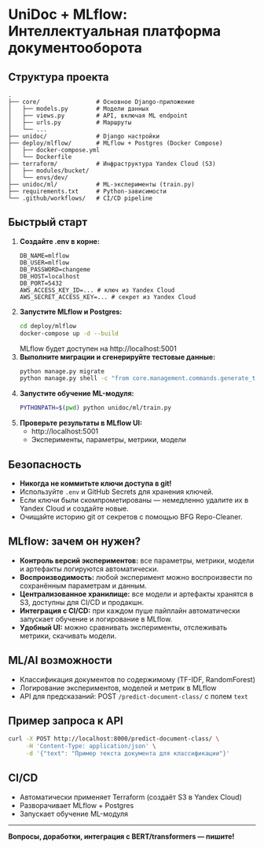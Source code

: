 # UniDoc + MLflow: Интеллектуальная платформа документооборота

## Структура проекта

```
.
├── core/                # Основное Django-приложение
│   ├── models.py        # Модели данных
│   ├── views.py         # API, включая ML endpoint
│   ├── urls.py          # Маршруты
│   └── ...
├── unidoc/              # Django настройки
├── deploy/mlflow/       # MLflow + Postgres (Docker Compose)
│   ├── docker-compose.yml
│   └── Dockerfile
├── terraform/           # Инфраструктура Yandex Cloud (S3)
│   ├── modules/bucket/
│   └── envs/dev/
├── unidoc/ml/           # ML-эксперименты (train.py)
├── requirements.txt     # Python-зависимости
└── .github/workflows/   # CI/CD pipeline
```

## Быстрый старт

1. **Создайте .env в корне:**
   ```
   DB_NAME=mlflow
   DB_USER=mlflow
   DB_PASSWORD=changeme
   DB_HOST=localhost
   DB_PORT=5432
   AWS_ACCESS_KEY_ID=... # ключ из Yandex Cloud
   AWS_SECRET_ACCESS_KEY=... # секрет из Yandex Cloud
   ```
2. **Запустите MLflow и Postgres:**
   ```bash
   cd deploy/mlflow
   docker-compose up -d --build
   ```
   MLflow будет доступен на http://localhost:5001
3. **Выполните миграции и сгенерируйте тестовые данные:**
   ```bash
   python manage.py migrate
   python manage.py shell -c "from core.management.commands.generate_test_data import Command; Command().handle()"
   ```
4. **Запустите обучение ML-модуля:**
   ```bash
   PYTHONPATH=$(pwd) python unidoc/ml/train.py
   ```
5. **Проверьте результаты в MLflow UI:**
   - http://localhost:5001
   - Эксперименты, параметры, метрики, модели

## Безопасность
- **Никогда не коммитьте ключи доступа в git!**
- Используйте `.env` и GitHub Secrets для хранения ключей.
- Если ключи были скомпрометированы — немедленно удалите их в Yandex Cloud и создайте новые.
- Очищайте историю git от секретов с помощью BFG Repo-Cleaner.

## MLflow: зачем он нужен?
- **Контроль версий экспериментов:** все параметры, метрики, модели и артефакты логируются автоматически.
- **Воспроизводимость:** любой эксперимент можно воспроизвести по сохранённым параметрам и данным.
- **Централизованное хранилище:** все модели и артефакты хранятся в S3, доступны для CI/CD и продакшн.
- **Интеграция с CI/CD:** при каждом пуше пайплайн автоматически запускает обучение и логирование в MLflow.
- **Удобный UI:** можно сравнивать эксперименты, отслеживать метрики, скачивать модели.

## ML/AI возможности
- Классификация документов по содержимому (TF-IDF, RandomForest)
- Логирование экспериментов, моделей и метрик в MLflow
- API для предсказаний: POST `/predict-document-class/` с полем `text`

## Пример запроса к API
```bash
curl -X POST http://localhost:8000/predict-document-class/ \
     -H 'Content-Type: application/json' \
     -d '{"text": "Пример текста документа для классификации"}'
```

## CI/CD
- Автоматически применяет Terraform (создаёт S3 в Yandex Cloud)
- Разворачивает MLflow + Postgres
- Запускает обучение ML-модуля

---
**Вопросы, доработки, интеграция с BERT/transformers — пишите!**

